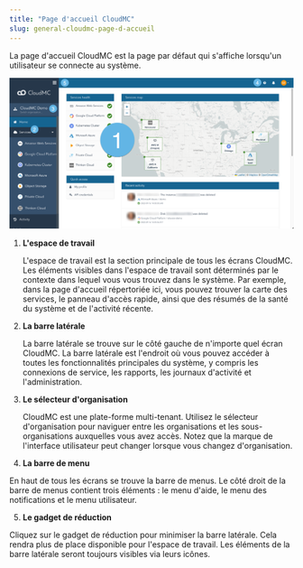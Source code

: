 ```yaml
---
title: "Page d'accueil CloudMC"
slug: general-cloudmc-page-d-accueil
---
```



La page d'accueil CloudMC est la page par défaut qui s'affiche lorsqu'un utilisateur se connecte au système.

![Capture d'écran de la page d'accueil de CloudMC, avec des points numérotés mettant en évidence les fonctionnalités intéressantes](/assets/general-cmc-ui-home-en.png)

1.  **L'espace de travail**

    L'espace de travail est la section principale de tous les écrans CloudMC. Les éléments visibles dans l'espace de travail sont déterminés par le contexte dans lequel vous vous trouvez dans le système. Par exemple, dans la page d'accueil répertoriée ici, vous pouvez trouver la carte des services, le panneau d'accès rapide, ainsi que des résumés de la santé du système et de l'activité récente.

2.  **La barre latérale**

    La barre latérale se trouve sur le côté gauche de n'importe quel écran CloudMC. La barre latérale est l'endroit où vous pouvez accéder à toutes les fonctionnalités principales du système, y compris les connexions de service, les rapports, les journaux d'activité et l'administration.

3.  **Le sélecteur d'organisation**

    CloudMC est une plate-forme multi-tenant. Utilisez le sélecteur d'organisation pour naviguer entre les organisations et les sous-organisations auxquelles vous avez accès. Notez que la marque de l'interface utilisateur peut changer lorsque vous changez d'organisation.

4.  **La barre de menu**

   En haut de tous les écrans se trouve la barre de menus. Le côté droit de la barre de menus contient trois éléments : le menu d'aide, le menu des notifications et le menu utilisateur.

5.  **Le gadget de réduction**

   Cliquez sur le gadget de réduction pour minimiser la barre latérale. Cela rendra plus de place disponible pour l'espace de travail. Les éléments de la barre latérale seront toujours visibles via leurs icônes.


